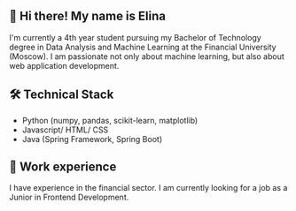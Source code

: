 ## 👋 Hi there! My name is Elina

I'm currently a 4th year student pursuing my Bachelor of Technology degree in Data Analysis and Machine Learning at the Financial University (Moscow).
I am passionate not only about machine learning, but also about web application development.


## 🛠 Technical Stack

*   Python (numpy, pandas, scikit-learn, matplotlib)
*   Javascript/ HTML/ CSS
*   Java (Spring Framework, Spring Boot)

## 🏢 Work experience
I have experience in the financial sector.
I am currently looking for a job as a Junior in Frontend Development.


<!--
**ElinaSht/ElinaSht** is a ✨ _special_ ✨ repository because its `README.md` (this file) appears on your GitHub profile.

Here are some ideas to get you started:

- 🔭 I’m currently working on ...
- 🌱 I’m currently learning ...
- 👯 I’m looking to collaborate on ...
- 🤔 I’m looking for help with ...
- 💬 Ask me about ...
- 📫 How to reach me: ...
- 😄 Pronouns: ...
- ⚡ Fun fact: ...
-->
